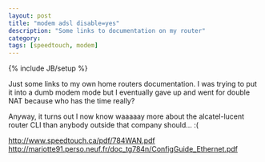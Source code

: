 ```yaml
---
layout: post
title: "modem adsl disable=yes"
description: "Some links to documentation on my router"
category: 
tags: [speedtouch, modem]
---
```

{% include JB/setup %}

Just some links to my own home routers documentation.  I was trying to put it
into a dumb modem mode but I eventually gave up and went for double NAT because
who has the time really?

Anyway, it turns out I now know waaaaay more about the alcatel-lucent router CLI
than anybody outside that company should... :(

http://www.speedtouch.ca/pdf/784WAN.pdf
http://mariotte91.perso.neuf.fr/doc_tg784n/ConfigGuide_Ethernet.pdf
